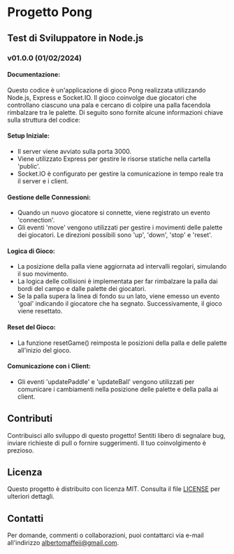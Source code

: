 # Progetto Pong
## Test di Sviluppatore in Node.js
### v01.0.0 (01/02/2024)

#### Documentazione:

Questo codice è un'applicazione di gioco Pong realizzata utilizzando Node.js, Express e Socket.IO. Il gioco coinvolge due giocatori che controllano ciascuno una pala e cercano di colpire una palla facendola rimbalzare tra le palette. Di seguito sono fornite alcune informazioni chiave sulla struttura del codice:

#### Setup Iniziale:

- Il server viene avviato sulla porta 3000.
- Viene utilizzato Express per gestire le risorse statiche nella cartella 'public'.
- Socket.IO è configurato per gestire la comunicazione in tempo reale tra il server e i client.

#### Gestione delle Connessioni:

- Quando un nuovo giocatore si connette, viene registrato un evento 'connection'.
- Gli eventi 'move' vengono utilizzati per gestire i movimenti delle palette dei giocatori. Le direzioni possibili sono 'up', 'down', 'stop' e 'reset'.

#### Logica di Gioco:

- La posizione della palla viene aggiornata ad intervalli regolari, simulando il suo movimento.
- La logica delle collisioni è implementata per far rimbalzare la palla dai bordi del campo e dalle palette dei giocatori.
- Se la palla supera la linea di fondo su un lato, viene emesso un evento 'goal' indicando il giocatore che ha segnato. Successivamente, il gioco viene resettato.

#### Reset del Gioco:

- La funzione resetGame() reimposta le posizioni della palla e delle palette all'inizio del gioco.

#### Comunicazione con i Client:

- Gli eventi 'updatePaddle' e 'updateBall' vengono utilizzati per comunicare i cambiamenti nella posizione delle palette e della palla ai client.

## Contributi
Contribuisci allo sviluppo di questo progetto! Sentiti libero di segnalare bug, inviare richieste di pull o fornire suggerimenti. Il tuo coinvolgimento è prezioso.

## Licenza
Questo progetto è distribuito con licenza MIT. Consulta il file [LICENSE](LICENSE) per ulteriori dettagli.

## Contatti
Per domande, commenti o collaborazioni, puoi contattarci via e-mail all'indirizzo [albertomaffeii@gmail.com](mailto:albertomaffeii@gmail.com).
